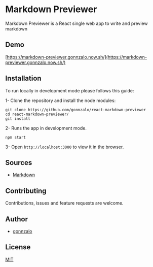 # Markdown Previewer

Markdown Previewer is a React single web app to write and preview markdown

## Demo

[https://markdown-previewer.gonnzalo.now.sh/](https://markdown-previewer.gonnzalo.now.sh/)

## Installation

To run locally in development mode please follows this guide:

1- Clone the repository and install the node modules:

```shell
git clone https://github.com/gonnzalo/react-markdown-previewer
cd react-markdown-previewer/
git install
```

2- Runs the app in development mode.

```shell
npm start
```

3- Open `http://localhost:3000` to view it in the browser.

## Sources

- [Markdown](https://guides.github.com/features/mastering-markdown/)

## Contributing

Contributions, issues and feature requests are welcome.

## Author

- [gonnzalo](https://)

## License

[MIT](https://choosealicense.com/licenses/mit/)

